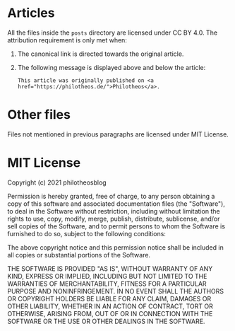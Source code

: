 # Articles
All the files inside the `posts` directory are licensed under CC BY 4.0. The attribution requirement is only met when:

1. The canonical link is directed towards the original article.
2. The following message is displayed above and below the article:
   
   `This article was originally published on <a href="https://philotheos.de/">Philotheos</a>.`

# Other files
Files not mentioned in previous paragraphs are licensed under MIT License.

# MIT License

Copyright (c) 2021 philotheosblog

Permission is hereby granted, free of charge, to any person obtaining a copy
of this software and associated documentation files (the "Software"), to deal
in the Software without restriction, including without limitation the rights
to use, copy, modify, merge, publish, distribute, sublicense, and/or sell
copies of the Software, and to permit persons to whom the Software is
furnished to do so, subject to the following conditions:

The above copyright notice and this permission notice shall be included in all
copies or substantial portions of the Software.

THE SOFTWARE IS PROVIDED "AS IS", WITHOUT WARRANTY OF ANY KIND, EXPRESS OR
IMPLIED, INCLUDING BUT NOT LIMITED TO THE WARRANTIES OF MERCHANTABILITY,
FITNESS FOR A PARTICULAR PURPOSE AND NONINFRINGEMENT. IN NO EVENT SHALL THE
AUTHORS OR COPYRIGHT HOLDERS BE LIABLE FOR ANY CLAIM, DAMAGES OR OTHER
LIABILITY, WHETHER IN AN ACTION OF CONTRACT, TORT OR OTHERWISE, ARISING FROM,
OUT OF OR IN CONNECTION WITH THE SOFTWARE OR THE USE OR OTHER DEALINGS IN THE
SOFTWARE.
